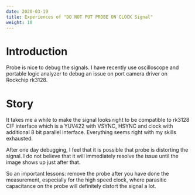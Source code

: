 ```yaml
---
date: 2020-03-19
title: Experiences of "DO NOT PUT PROBE ON CLOCK Signal"
weight: 10
---
```


# Introduction

Probe is nice to debug the signals. I have recently use oscilloscope and portable
logic analyzer to debug an issue on port camera driver on Rockchip rk3128.

# Story

It takes me a while to make the signal looks right to be compatible to rk3128
CIF interface which is a YUV422 with VSYNC, HSYNC and clock with additional 8
bit parallel interface. Everything seems right with my skills exhausted.

After one day debugging, I feel that it is possible that probe is distorting
the signal. I do not believe that it will immediately resolve the issue until
the image shows up just after that.

So an important lessons: remove the probe after you have done the measurement,
especially for the high speed clock, where parasitic capacitance on the probe
will definitely distort the signal a lot.
